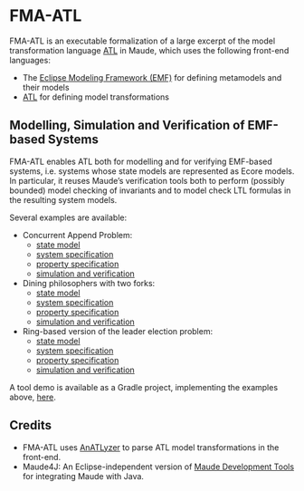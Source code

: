 # FMA-ATL

FMA-ATL is an executable formalization of a large excerpt of the model transformation language [ATL](http://www.eclipse.org/atl/) in Maude, which uses the following front-end languages:
* The [Eclipse Modeling Framework (EMF)](http://www.eclipse.org/modeling/emf/) for defining metamodels and their models
* [ATL](http://www.eclipse.org/atl/) for defining model transformations

## Modelling, Simulation and Verification of EMF-based Systems  

FMA-ATL enables ATL both for modelling and for verifying EMF-based systems, i.e. systems whose state models are represented as Ecore models. In particular, 
it reuses Maude’s verification tools both to perform (possibly bounded) model checking of invariants and to model check LTL formulas in the resulting system models.

Several examples are available:

* Concurrent Append Problem:
  * [state model](https://github.com/fma-atl/fma-atl.github.io/blob/master/fma-atl.demo/src/test/resources/fma/atl/inplace/append/Append.emf)
  * [system specification](https://github.com/fma-atl/fma-atl.github.io/blob/master/fma-atl.demo/src/test/resources/fma/atl/inplace/append/Append.atl)
  * [property specification](https://github.com/fma-atl/fma-atl.github.io/blob/master/fma-atl.demo/src/test/resources/fma/atl/inplace/append/Append_props.atl)
  * [simulation and verification](https://github.com/fma-atl/fma-atl.github.io/blob/master/fma-atl.demo/src/test/groovy/fma/interpreter/atl/Append_simulation.groovy) 
* Dining philosophers with two forks:
  * [state model](https://github.com/fma-atl/fma-atl.github.io/blob/master/fma-atl.demo/src/test/resources/fma/atl/inplace/diningBx/diningBx.emf)
  * [system specification](https://github.com/fma-atl/fma-atl.github.io/blob/master/fma-atl.demo/src/test/resources/fma/atl/inplace/diningBx/DiningSpecBothForks.atl)
  * [property specification](https://github.com/fma-atl/fma-atl.github.io/blob/master/fma-atl.demo/src/test/resources/fma/atl/inplace/diningBx/PropSpec.atl)
  * [simulation and verification](https://github.com/fma-atl/fma-atl.github.io/blob/master/fma-atl.demo/src/test/groovy/fma/interpreter/atl/ModelChecker_DiningPhilosophers_LTL.groovy) 
* Ring-based version of the leader election problem:
  * [state model](https://github.com/fma-atl/fma-atl.github.io/blob/master/fma-atl.demo/src/test/resources/fma/atl/inplace/leader/noSymmetry/Network.emf)
  * [system specification](https://github.com/fma-atl/fma-atl.github.io/blob/master/fma-atl.demo/src/test/resources/fma/atl/inplace/leader/noSymmetry/leader.atl)
  * [property specification](https://github.com/fma-atl/fma-atl.github.io/blob/master/fma-atl.demo/src/test/resources/fma/atl/inplace/leader/noSymmetry/leader-props.atl)
  * [simulation and verification](https://github.com/fma-atl/fma-atl.github.io/blob/master/fma-atl.demo/src/test/groovy/fma/interpreter/atl/ModelChecker_LeaderElection_LTL.groovy) 

A tool demo is available as a Gradle project, implementing the examples above, [here](https://github.com/fma-atl/fma-atl.github.io/tree/master/fma-atl.demo).

## Credits

* FMA-ATL uses [AnATLyzer](http://anatlyzer.github.io/) to parse ATL model transformations in the front-end.
* Maude4J: An Eclipse-independent version of [Maude Development Tools](http://mdt.sourceforge.net/) for integrating Maude with Java.